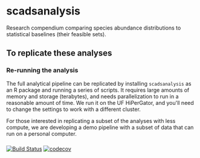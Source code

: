 # scadsanalysis
Research compendium comparing species abundance distributions to statistical baselines (their feasible sets). 


## To replicate these analyses

### Re-running the analysis

The full analytical pipeline can be replicated by installing `scadsanalysis` as an R package and running a series of scripts. It requires large amounts of memory and storage (terabytes), and needs parallelization to run in a reasonable amount of time. We run it on the UF HiPerGator, and you'll need to change the settings to work with a different cluster.

For those interested in replicating a subset of the analyses with less compute, we are developing a demo pipeline with a subset of data that can run on a personal computer. 

### 



[![Build Status](https://travis-ci.com/diazrenata/scadsanalysis.svg)](https://travis-ci.com/diazrenata/scadsanalysis) [![codecov](https://codecov.io/gh/diazrenata/scadsanalysis/branch/clean-and-tests/graph/badge.svg)](https://codecov.io/gh/diazrenata/scadsanalysis)
